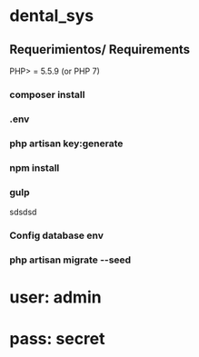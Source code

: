 # dental_sys
## Requerimientos/ Requirements
PHP> = 5.5.9 (or PHP 7) 

### composer install

### .env 

### php artisan key:generate

### npm install

### gulp
sdsdsd
### Config database env

### php artisan migrate --seed

# user: admin
# pass: secret



